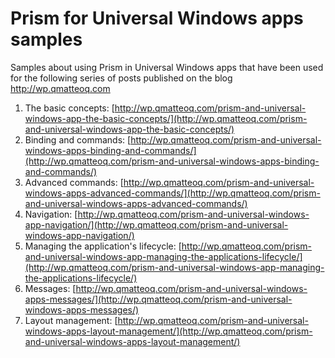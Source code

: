Prism for Universal Windows apps samples
=====================

Samples about using Prism in Universal Windows apps that have been used for the following series of posts published on the blog http://wp.qmatteoq.com

1. The basic concepts: [http://wp.qmatteoq.com/prism-and-universal-windows-app-the-basic-concepts/](http://wp.qmatteoq.com/prism-and-universal-windows-app-the-basic-concepts/)
2. Binding and commands: [http://wp.qmatteoq.com/prism-and-universal-windows-apps-binding-and-commands/](http://wp.qmatteoq.com/prism-and-universal-windows-apps-binding-and-commands/)
3. Advanced commands: [http://wp.qmatteoq.com/prism-and-universal-windows-apps-advanced-commands/](http://wp.qmatteoq.com/prism-and-universal-windows-apps-advanced-commands/)
4. Navigation: [http://wp.qmatteoq.com/prism-and-universal-windows-app-navigation/](http://wp.qmatteoq.com/prism-and-universal-windows-app-navigation/)
5. Managing the application's lifecycle: [http://wp.qmatteoq.com/prism-and-universal-windows-app-managing-the-applications-lifecycle/](http://wp.qmatteoq.com/prism-and-universal-windows-app-managing-the-applications-lifecycle/)
6. Messages: [http://wp.qmatteoq.com/prism-and-universal-windows-apps-messages/](http://wp.qmatteoq.com/prism-and-universal-windows-apps-messages/)
7. Layout management: [http://wp.qmatteoq.com/prism-and-universal-windows-apps-layout-management/](http://wp.qmatteoq.com/prism-and-universal-windows-apps-layout-management/)
